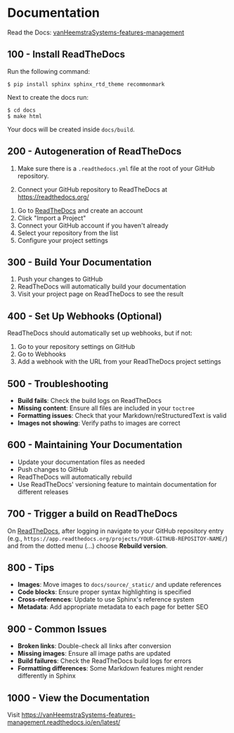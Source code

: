 # Documentation

Read the Docs: [vanHeemstraSystems-features-management](https://vanHeemstraSystems-features-management.readthedocs.io/en/latest/)

## 100 - Install ReadTheDocs

Run the following command:

```
$ pip install sphinx sphinx_rtd_theme recommonmark
```

Next to create the docs run:

```
$ cd docs
$ make html
```

Your docs will be created inside ```docs/build```.

## 200 - Autogeneration of ReadTheDocs

1) Make sure there is a ```.readthedocs.yml``` file at the root of your GitHub repository.

2) Connect your GitHub repository to ReadTheDocs at https://readthedocs.org/

1. Go to [ReadTheDocs](https://readthedocs.org/) and create an account
2. Click "Import a Project"
3. Connect your GitHub account if you haven't already
4. Select your repository from the list
5. Configure your project settings

## 300 - Build Your Documentation

1. Push your changes to GitHub
2. ReadTheDocs will automatically build your documentation
3. Visit your project page on ReadTheDocs to see the result

## 400 - Set Up Webhooks (Optional)

ReadTheDocs should automatically set up webhooks, but if not:

1. Go to your repository settings on GitHub
2. Go to Webhooks
3. Add a webhook with the URL from your ReadTheDocs project settings

## 500 - Troubleshooting

- **Build fails**: Check the build logs on ReadTheDocs
- **Missing content**: Ensure all files are included in your `toctree`
- **Formatting issues**: Check that your Markdown/reStructuredText is valid
- **Images not showing**: Verify paths to images are correct

## 600 - Maintaining Your Documentation

- Update your documentation files as needed
- Push changes to GitHub
- ReadTheDocs will automatically rebuild
- Use ReadTheDocs' versioning feature to maintain documentation for different releases

## 700 - Trigger a build on ReadTheDocs

On [ReadTheDocs](https://readthedocs.org/), after logging in navigate to your GitHub repository entry (e.g., ```https://app.readthedocs.org/projects/YOUR-GITHUB-REPOSITOY-NAME/```) and from the dotted menu (...) choose **Rebuild version**.

## 800 - Tips

- **Images**: Move images to `docs/source/_static/` and update references
- **Code blocks**: Ensure proper syntax highlighting is specified
- **Cross-references**: Update to use Sphinx's reference system
- **Metadata**: Add appropriate metadata to each page for better SEO

## 900 - Common Issues

- **Broken links**: Double-check all links after conversion
- **Missing images**: Ensure all image paths are updated
- **Build failures**: Check the ReadTheDocs build logs for errors
- **Formatting differences**: Some Markdown features might render differently in Sphinx

## 1000 - View the Documentation

Visit https://vanHeemstraSystems-features-management.readthedocs.io/en/latest/
